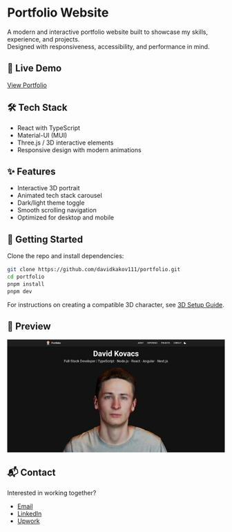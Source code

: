 # Portfolio Website

A modern and interactive portfolio website built to showcase my skills, experience, and projects.  
Designed with responsiveness, accessibility, and performance in mind.

## 🚀 Live Demo
[View Portfolio](https://davidkovacs.vercel.app)

## 🛠️ Tech Stack
- React with TypeScript
- Material-UI (MUI)
- Three.js / 3D interactive elements
- Responsive design with modern animations

## ✨ Features
- Interactive 3D portrait
- Animated tech stack carousel
- Dark/light theme toggle
- Smooth scrolling navigation
- Optimized for desktop and mobile

## 📂 Getting Started
Clone the repo and install dependencies:
```bash
git clone https://github.com/davidkakov111/portfolio.git
cd portfolio
pnpm install
pnpm dev
```
For instructions on creating a compatible 3D character, see [3D Setup Guide](./3D-SETUP.md).

## 📸 Preview

![Portfolio Preview](./public/preview.jpeg)

## 📬 Contact

Interested in working together?

- [Email](mailto:kovacs.cs.david@gmail.com)
- [LinkedIn](https://www.linkedin.com/in/davidkov111/)
- [Upwork](https://www.upwork.com/freelancers/~01b1e7ca6298d8da33)
